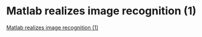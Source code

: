 # Matlab realizes image recognition (1)
[Matlab realizes image recognition (1)](https://aiwithcloud.com/2022/09/16/matlab_realizes_image_recognition_1/)